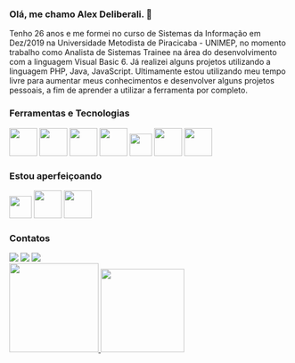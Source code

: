 ### Olá, me chamo Alex Deliberali. 👊

Tenho 26 anos e me formei no curso de Sistemas da Informação em Dez/2019 na Universidade Metodista de Piracicaba - UNIMEP, no momento trabalho como Analista de Sistemas Trainee na área do desenvolvimento com a linguagem Visual Basic 6.
Já realizei alguns projetos utilizando a linguagem PHP, Java, JavaScript.
Ultimamente estou utilizando meu tempo livre para aumentar meus conhecimentos e desenvolver alguns projetos pessoais, a fim de aprender a utilizar a ferramenta por completo.



### Ferramentas e Tecnologias

<img src="https://cdn.jsdelivr.net/gh/devicons/devicon/icons/html5/html5-original-wordmark.svg" width ="50" height="50"/> <img src="https://cdn.jsdelivr.net/gh/devicons/devicon/icons/css3/css3-original-wordmark.svg" width ="50" height="50"/> <img src="https://cdn.jsdelivr.net/gh/devicons/devicon/icons/python/python-original-wordmark.svg" width ="50" height="50" /> <img src="https://cdn.jsdelivr.net/gh/devicons/devicon/icons/microsoftsqlserver/microsoftsqlserver-plain-wordmark.svg"  width ="50" height="50"/> <img src="https://cdn.jsdelivr.net/gh/devicons/devicon/icons/java/java-original.svg" width = "40" height="40"/> <img src="https://cdn.jsdelivr.net/gh/devicons/devicon/icons/csharp/csharp-original.svg" width ="50" height="50"/> <img src="https://cdn.jsdelivr.net/gh/devicons/devicon/icons/php/php-original.svg"  width ="50" height="50" />
          


### Estou aperfeiçoando

<img src="https://cdn.jsdelivr.net/gh/devicons/devicon/icons/javascript/javascript-original.svg" width = "40" height="40"/> <img src="https://cdn.jsdelivr.net/gh/devicons/devicon/icons/csharp/csharp-original.svg" width ="50" height="50"/> <img src="https://cdn.jsdelivr.net/gh/devicons/devicon/icons/dot-net/dot-net-plain-wordmark.svg"  width ="50" height="50"/>
          


### Contatos

<div>
<a href="https://instagram.com/alexdeliberali" target="_blank"><img src="https://img.shields.io/badge/-Instagram-%23E4405F?style=for-the-badge&logo=instagram&logoColor=white" target="_blank"></a>
<a href = "mailto:alexdeliberali@gmail.com"><img src="https://img.shields.io/badge/Gmail-D14836?style=for-the-badge&logo=gmail&logoColor=white" target="_blank"></a>
<a href="https://www.linkedin.com/in/alexsander-deliberali/" target="_blank"><img src="https://img.shields.io/badge/-LinkedIn-%230077B5?style=for-the-badge&logo=linkedin&logoColor=white" target="_blank"></a>   
</div>


<div>
<a href="https://github.com/alexdeliberali">
<img height="160em" src="https://github-readme-stats.vercel.app/api?username=alexdeliberali&show_icons=true&theme=dark&include_all_commits=true&count_private=true"/> <img height="150em" src="https://github-readme-stats.vercel.app/api/top-langs/?username=alexdeliberali&layout=compact&langs_count=7&theme=dark"/> 
</div>

<!--
**AlexDeliberali/alexdeliberali** is a ✨ _special_ ✨ repository because its `README.md` (this file) appears on your GitHub profile.

Here are some ideas to get you started:

- 🔭 I’m currently working on ...
- 🌱 I’m currently learning ...
- 👯 I’m looking to collaborate on ...
- 🤔 I’m looking for help with ...
- 💬 Ask me about ...
- 📫 How to reach me: ...
- 😄 Pronouns: ...
- ⚡ Fun fact: ...
-->

